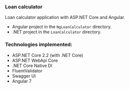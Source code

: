 ### Loan calculator
Loan calculator application with ASP.NET Core and Angular.
* Angular project in the `NgLoanCalculator` directory.
* .NET project in the `LoanCalculator` directory.

### Technologies implemented:
* ASP.NET Core 2.2 (with .NET Core)
* ASP.NET WebApi Core
* .NET Core Native DI
* FluentValidator
* Swagger UI
* Angular 7
